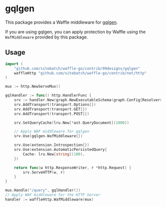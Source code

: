 # gqlgen

This package provides a Waffle middleware for [gqlgen](https://gqlgen.com/).

If you are using gqlgen, you can apply protection by Waffle using the `WafMiddleware` provided by this package.

## Usage

```go
import (
	"github.com/sitebatch/waffle-go/contrib/99designs/gqlgen"
	waffleHttp "github.com/sitebatch/waffle-go/contrib/net/http"
)

mux := http.NewServeMux()

gqlHandler := func() http.HandlerFunc {
	srv := handler.New(graph.NewExecutableSchema(graph.Config{Resolvers: &graph.Resolver{}}))
	srv.AddTransport(transport.Options{})
	srv.AddTransport(transport.GET{})
	srv.AddTransport(transport.POST{})

	srv.SetQueryCache(lru.New[*ast.QueryDocument](1000))

    // Apply WAF middleware for gqlgen
	srv.Use(gqlgen.WafMiddleware{})

	srv.Use(extension.Introspection{})
	srv.Use(extension.AutomaticPersistedQuery{
		Cache: lru.New[string](100),
	})

	return func(w http.ResponseWriter, r *http.Request) {
		srv.ServeHTTP(w, r)
	}
}

mux.Handle("/query", gqlHandler())
// Apply WAF middleware for the HTTP Server
handler := waffleHttp.WafMiddleware(mux)
```
